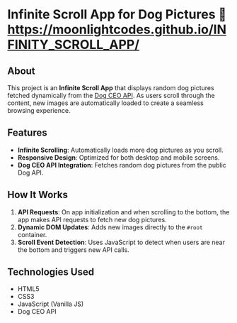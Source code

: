# Infinite Scroll App for Dog Pictures 🐶 https://moonlightcodes.github.io/INFINITY_SCROLL_APP/

## About
This project is an **Infinite Scroll App** that displays random dog pictures fetched dynamically from the [Dog CEO API](https://dog.ceo/dog-api/documentation). As users scroll through the content, new images are automatically loaded to create a seamless browsing experience.

## Features
- **Infinite Scrolling**: Automatically loads more dog pictures as you scroll.
- **Responsive Design**: Optimized for both desktop and mobile screens.
- **Dog CEO API Integration**: Fetches random dog pictures from the public Dog API.

## How It Works
1. **API Requests**: On app initialization and when scrolling to the bottom, the app makes API requests to fetch new dog pictures.
2. **Dynamic DOM Updates**: Adds new images directly to the `#root` container.
3. **Scroll Event Detection**: Uses JavaScript to detect when users are near the bottom and triggers new API calls.

## Technologies Used
- HTML5
- CSS3
- JavaScript (Vanilla JS)
- Dog CEO API
